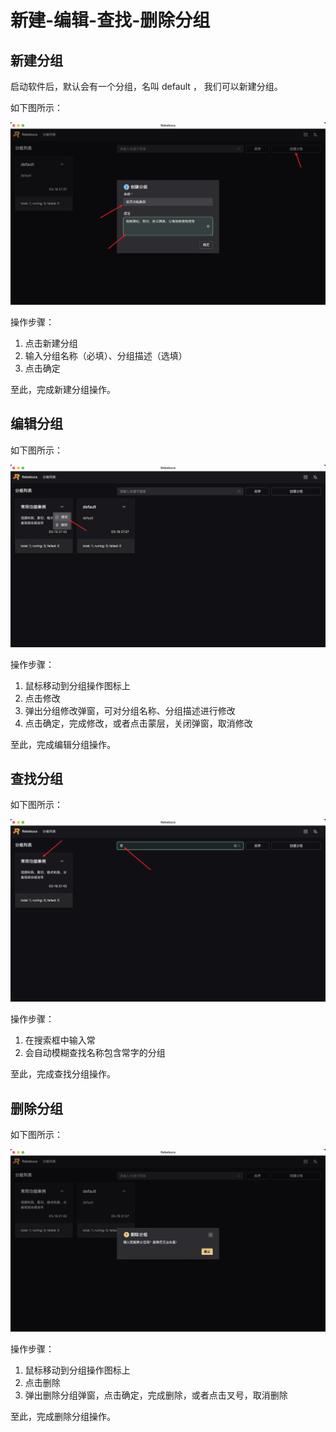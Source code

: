 # 新建-编辑-查找-删除分组

## 新建分组

启动软件后，默认会有一个分组，名叫 default ， 我们可以新建分组。

如下图所示：

![](./imgs/a4.png)

操作步骤：

1. 点击新建分组
2. 输入分组名称（必填）、分组描述（选填）
3. 点击确定

至此，完成新建分组操作。

## 编辑分组

如下图所示：

![](./imgs/a5.png)

操作步骤：

1. 鼠标移动到分组操作图标上
2. 点击修改
3. 弹出分组修改弹窗，可对分组名称、分组描述进行修改
4. 点击确定，完成修改，或者点击蒙层，关闭弹窗，取消修改

至此，完成编辑分组操作。


## 查找分组

如下图所示：

![](./imgs/a6.png)

操作步骤：

1. 在搜索框中输入常
2. 会自动模糊查找名称包含常字的分组

至此，完成查找分组操作。


## 删除分组

如下图所示：

![](./imgs/a7.png)

操作步骤：

1. 鼠标移动到分组操作图标上
2. 点击删除
3. 弹出删除分组弹窗，点击确定，完成删除，或者点击叉号，取消删除

至此，完成删除分组操作。




